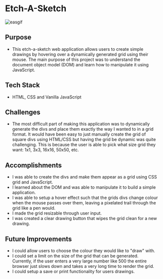 # Etch-A-Sketch
![easgif](https://user-images.githubusercontent.com/70659748/209034474-cf956b89-8369-4ab8-8df1-99c5be5771af.gif)

## Purpose
- This etch-a-sketch web application allows users to create simple drawings by hovering over a dynamically generated grid using their mouse. The main purpose of this project was to understand the document object model (DOM) and learn how to manipulate it using JavaScript.

## Tech Stack
- HTML, CSS and Vanilla JavaScript

## Challenges
- The most difficult part of making this application was to dynamically generate the divs and place them exactly the way I wanted to in a grid format. It would have been easy to just manually create the grid of square divs using HTML/CSS but having the grid be dynamic was quite challenging. This is because the user is able to pick what size grid they want: 1x1, 3x3, 16x16, 50x50, etc. 

## Accomplishments
- I was able to create the divs and make them appear as a grid using CSS grid and JavaScript. 
- I learned about the DOM and was able to manipulate it to build a simple application.
- I was able to setup a hover effect such that the grids divs change colour when the mouse passes over them, leaving a pixelated trail through the grid like a pen would. 
- I made the grid resizable through user input.
- I was created a clear drawing button that wipes the grid clean for a new drawing.

## Future Improvements
- I could allow users to choose the colour they would like to "draw" with.
- I could set a limit on the size of the grid that can be generated. Currently, if the user enters a very large number like 500 the entire browser just slows down and takes a very long time to render the grid.
- I could setup a save or print functionality for users drawings.
